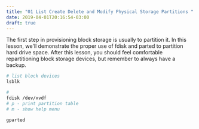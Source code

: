 ```yaml
---
title: "01 List Create Delete and Modify Physical Storage Partitions "
date: 2019-04-01T20:16:54-03:00
draft: true
---
```


The first step in provisioning block storage is usually to partition it. In this lesson, we'll demonstrate the proper use of fdisk and parted to partition hard drive space. After this lesson, you should feel comfortable repartitioning block storage devices, but remember to always have a backup.

```bash
# list block devices
lsblk

# 
fdisk /dev/xvdf
# p - print partition table
# m - show help menu

gparted
```